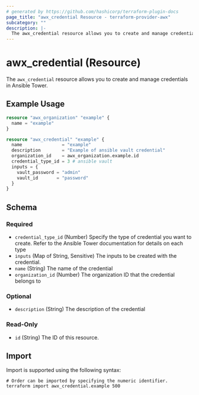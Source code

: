 ```yaml
---
# generated by https://github.com/hashicorp/terraform-plugin-docs
page_title: "awx_credential Resource - terraform-provider-awx"
subcategory: ""
description: |-
  The awx_credential resource allows you to create and manage credentials in Ansible Tower.
---
```


# awx_credential (Resource)

The `awx_credential` resource allows you to create and manage credentials in Ansible Tower.

## Example Usage

```terraform
resource "awx_organization" "example" {
  name = "example"
}

resource "awx_credential" "example" {
  name               = "example"
  description        = "Example of ansible vault credential"
  organization_id    = awx_organization.example.id
  credential_type_id = 3 # ansible vault
  inputs = {
    vault_password = "admin"
    vault_id       = "password"
  }
}
```

<!-- schema generated by tfplugindocs -->
## Schema

### Required

- `credential_type_id` (Number) Specify the type of credential you want to create. Refer to the Ansible Tower documentation for details on each type
- `inputs` (Map of String, Sensitive) The inputs to be created with the credential.
- `name` (String) The name of the credential
- `organization_id` (Number) The organization ID that the credential belongs to

### Optional

- `description` (String) The description of the credential

### Read-Only

- `id` (String) The ID of this resource.

## Import

Import is supported using the following syntax:

```shell
# Order can be imported by specifying the numeric identifier.
terraform import awx_credential.example 500
```
